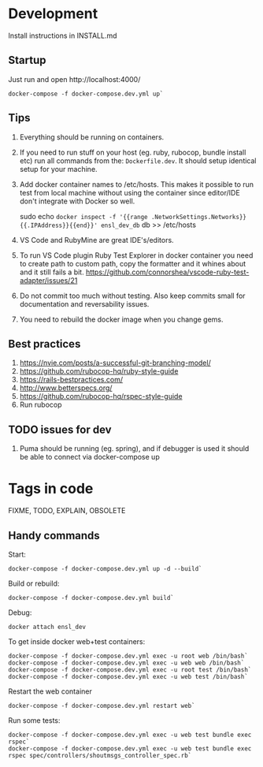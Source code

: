 # Development

Install instructions in INSTALL.md

## Startup

Just run and open http://localhost:4000/

    docker-compose -f docker-compose.dev.yml up`

## Tips

1. Everything should be running on containers.
1. If you need to run stuff on your host (eg. ruby, rubocop, bundle install etc) run all commands from the: `Dockerfile.dev`. It should setup identical setup for your machine.
1. Add docker container names to /etc/hosts. This makes it possible to run test from local machine without using the container since editor/IDE don't integrate with Docker so well.

    sudo echo `docker inspect -f '{{range .NetworkSettings.Networks}}{{.IPAddress}}{{end}}' ensl_dev_db` db >> /etc/hosts

1. VS Code and RubyMine are great IDE's/editors.
1. To run VS Code plugin Ruby Test Explorer in docker container you need to create path to custom path, copy the formatter and it whines about
and it still fails a bit. https://github.com/connorshea/vscode-ruby-test-adapter/issues/21
1. Do not commit too much without testing. Also keep commits small for documentation and reversability issues.
1. You need to rebuild the docker image when you change gems.

## Best practices

1. https://nvie.com/posts/a-successful-git-branching-model/
1. https://github.com/rubocop-hq/ruby-style-guide
1. https://rails-bestpractices.com/
1. http://www.betterspecs.org/
1. https://github.com/rubocop-hq/rspec-style-guide
1. Run rubocop

## TODO issues for dev

1. Puma should be running (eg. spring), and if debugger is used it should be able to connect via docker-compose up

# Tags in code

FIXME, TODO, EXPLAIN, OBSOLETE

## Handy commands

Start:

    docker-compose -f docker-compose.dev.yml up -d --build`

Build or rebuild:

    docker-compose -f docker-compose.dev.yml build`

Debug:

    docker attach ensl_dev

To get inside docker web+test containers:

    docker-compose -f docker-compose.dev.yml exec -u root web /bin/bash`
    docker-compose -f docker-compose.dev.yml exec -u web web /bin/bash`
    docker-compose -f docker-compose.dev.yml exec -u root test /bin/bash`
    docker-compose -f docker-compose.dev.yml exec -u web test /bin/bash`

Restart the web container

    docker-compose -f docker-compose.dev.yml restart web`

Run some tests:

    docker-compose -f docker-compose.dev.yml exec -u web test bundle exec rspec`
    docker-compose -f docker-compose.dev.yml exec -u web test bundle exec rspec spec/controllers/shoutmsgs_controller_spec.rb`